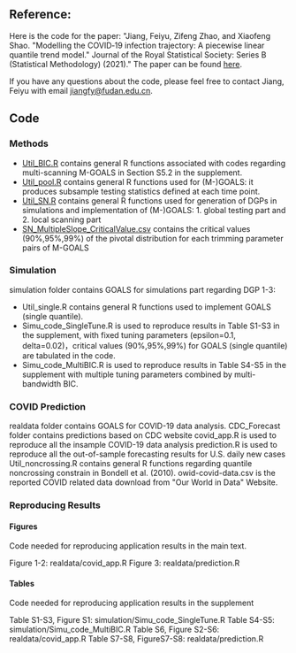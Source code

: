 ## Reference: 
Here is the code for the paper: "Jiang, Feiyu, Zifeng Zhao, and Xiaofeng Shao. "Modelling the COVID‐19 infection trajectory: A piecewise linear quantile trend model." Journal of the Royal Statistical Society: Series B (Statistical Methodology) (2021)." The paper can be found [here](https://rss.org.uk/RSS/media/File-library/Events/Discussion%20meetings/Jiang-et-al-_JRSSB_discussion-paper_16-Jul-21.pdf).

If you have any questions about the code, please feel free to contact Jiang, Feiyu with email jiangfy@fudan.edu.cn.

## Code

### Methods

- [Util_BIC.R](methods/Util_BIC.R)          contains general R functions associated with codes regarding multi-scanning M-GOALS in Section S5.2 in the supplement.
- [Util_pool.R](methods/Util_pool.R)         contains general R functions used for (M-)GOALS: it produces subsample testing statistics defined at each time point. 
- [Util_SN.R](methods/Util_SN.R)           contains general R functions used for generation of DGPs in simulations and implementation of (M-)GOALS: 1. global testing part and 2. local scanning part
- [SN_MultipleSlope_CriticalValue.csv](SN_MultipleSlope_CriticalValue.csv)           contains the critical values (90%,95%,99%) of the pivotal distribution for each trimming parameter pairs of M-GOALS

### Simulation
simulation folder contains GOALS for simulations part regarding DGP 1-3:
- Util_single.R                         contains general R functions used to implement GOALS (single quantile). 
- Simu_code_SingleTune.R     is used to reproduce results in Table S1-S3 in the supplement, with fixed tuning parameters (epsilon=0.1, delta=0.02)，critical values (90%,95%,99%) for GOALS (single quantile) are tabulated in the code.
- Simu_code_MultiBIC.R       is used to reproduce results in Table S4-S5 in the supplement with multiple tuning parameters combined by multi-bandwidth BIC.

### COVID Prediction
realdata folder contains GOALS for COVID-19 data analysis.
	CDC_Forecast folder           contains predictions based on CDC website
	covid_app.R                   is used to reproduce all the insample COVID-19 data analysis 
	prediction.R                  is used to reproduce all the out-of-sample forecasting results for U.S. daily new cases
	Util_noncrossing.R            contains general R functions regarding quantile noncrossing constrain in Bondell et al. (2010).
	owid-covid-data.csv           is the reported COVID related data download from "Our World in Data" Website.

### Reproducing Results

#### Figures
Code needed for reproducing application results in the main text.

Figure 1-2:    realdata/covid_app.R
Figure 3:      realdata/prediction.R

#### Tables
Code needed for reproducing application results in the supplement

Table S1-S3, Figure S1:     simulation/Simu_code_SingleTune.R
Table S4-S5:                simulation/Simu_code_MultiBIC.R
Table S6, Figure S2-S6:     realdata/covid_app.R
Table S7-S8, FigureS7-S8:   realdata/prediction.R
